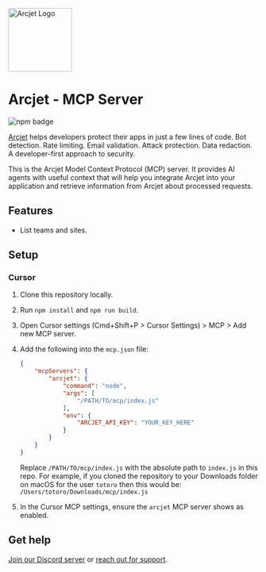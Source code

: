 <a href="https://arcjet.com" target="_arcjet-home">
  <picture>
    <source media="(prefers-color-scheme: dark)" srcset="https://arcjet.com/logo/arcjet-dark-lockup-voyage-horizontal.svg">
    <img src="https://arcjet.com/logo/arcjet-light-lockup-voyage-horizontal.svg" alt="Arcjet Logo" height="128" width="auto">
  </picture>
</a>

# Arcjet - MCP Server

<p>
  <picture>
    <source media="(prefers-color-scheme: dark)" srcset="https://img.shields.io/npm/v/arcjet?style=flat-square&label=%E2%9C%A6Aj&labelColor=000000&color=5C5866">
    <img alt="npm badge" src="https://img.shields.io/npm/v/arcjet?style=flat-square&label=%E2%9C%A6Aj&labelColor=ECE6F0&color=ECE6F0">
  </picture>
</p>

[Arcjet](https://arcjet.com) helps developers protect their apps in just a few
lines of code. Bot detection. Rate limiting. Email validation. Attack
protection. Data redaction. A developer-first approach to security.

This is the Arcjet Model Context Protocol (MCP) server. It provides AI agents
with useful context that will help you integrate Arcjet into your application
and retrieve information from Arcjet about processed requests.

## Features

- List teams and sites.

## Setup

### Cursor

1. Clone this repository locally.
2. Run `npm install` and `npm run build`.
3. Open Cursor settings (Cmd+Shift+P > Cursor Settings) > MCP > Add new MCP
   server.
4. Add the following into the `mcp.json` file:

    ```json
    {
        "mcpServers": {
            "arcjet": {
                "command": "node",
                "args": [
                    "/PATH/TO/mcp/index.js"
                ],
                "env": {
                    "ARCJET_API_KEY": "YOUR_KEY_HERE"
                }
            }
        }
    }
    ```

    Replace `/PATH/TO/mcp/index.js` with the absolute path to `index.js` in this
    repo. For example, if you cloned the repository to your Downloads folder on
    macOS for the user `totoro` then this would be:
    `/Users/totoro/Downloads/mcp/index.js`

5. In the Cursor MCP settings, ensure the `arcjet` MCP server shows as enabled.

## Get help

[Join our Discord server]([discord-invite](https://arcjet.com/discord)) or
[reach out for support]([support](https://docs.arcjet.com/support)).
